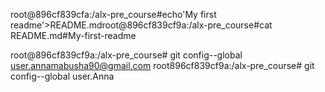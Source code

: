 root@896cf839cfa:/alx-pre_course#echo'My first readme'>README.mdroot@896cf839cf9a:/alx-pre_course#cat README.md#My-first-readme

root@896cf839cf9a:/alx-pre_course# git config--global user.annamabusha90@gmail.com root896cf839cf9a:/alx-pre_course# git config--global user.Anna
